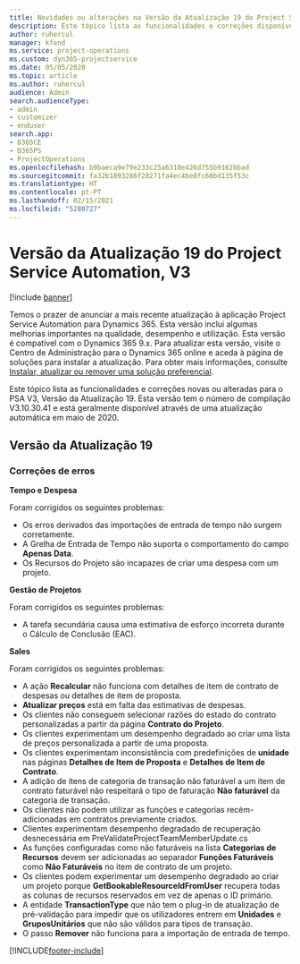 ```yaml
---
title: Novidades ou alterações na Versão da Atualização 19 do Project Service Automation, V3
description: Este tópico lista as funcionalidades e correções disponíveis no Project Service Automation V3, Versão da Atualização 19, V3.
author: ruhercul
manager: kfend
ms.service: project-operations
ms.custom: dyn365-projectservice
ms.date: 05/05/2020
ms.topic: article
ms.author: ruhercul
audience: Admin
search.audienceType:
- admin
- customizer
- enduser
search.app:
- D365CE
- D365PS
- ProjectOperations
ms.openlocfilehash: b9baeca9e79e233c25a6310e426d755b9162bbad
ms.sourcegitcommit: fa32b1893286f20271fa4ec4be8fc68bd135f53c
ms.translationtype: HT
ms.contentlocale: pt-PT
ms.lasthandoff: 02/15/2021
ms.locfileid: "5280727"
---
```

# <a name="project-service-automation-update-release-19-v3"></a>Versão da Atualização 19 do Project Service Automation, V3

[!include [banner](../includes/psa-now-project-operations.md)]

Temos o prazer de anunciar a mais recente atualização à aplicação Project Service Automation para Dynamics 365. Esta versão inclui algumas melhorias importantes na qualidade, desempenho e utilização. Esta versão é compatível com o Dynamics 365 9.x. Para atualizar esta versão, visite o Centro de Administração para o Dynamics 365 online e aceda à página de soluções para instalar a atualização. Para obter mais informações, consulte [Instalar, atualizar ou remover uma solução preferencial](https://docs.microsoft.com/power-platform/admin/install-remove-preferred-solution).

Este tópico lista as funcionalidades e correções novas ou alteradas para o PSA V3, Versão da Atualização 19. Esta versão tem o número de compilação V3.10.30.41 e está geralmente disponível através de uma atualização automática em maio de 2020.

## <a name="update-release-19"></a>Versão da Atualização 19

### <a name="bug-fixes"></a>Correções de erros

**Tempo e Despesa**

Foram corrigidos os seguintes problemas: 

- Os erros derivados das importações de entrada de tempo não surgem corretamente.
- A Grelha de Entrada de Tempo não suporta o comportamento do campo **Apenas Data**.
- Os Recursos do Projeto são incapazes de criar uma despesa com um projeto.

**Gestão de Projetos**

Foram corrigidos os seguintes problemas: 

-  A tarefa secundária causa uma estimativa de esforço incorreta durante o Cálculo de Conclusão (EAC).

**Sales**

Foram corrigidos os seguintes problemas: 

- A ação **Recalcular** não funciona com detalhes de item de contrato de despesas ou detalhes de item de proposta.
- **Atualizar preços** está em falta das estimativas de despesas.
-  Os clientes não conseguem selecionar razões do estado do contrato personalizadas a partir da página **Contrato do Projeto**.
- Os clientes experimentam um desempenho degradado ao criar uma lista de preços personalizada a partir de uma proposta.
- Os clientes experimentam inconsistência com predefinições de **unidade** nas páginas **Detalhes de Item de Proposta** e **Detalhes de Item de Contrato**.
- A adição de itens de categoria de transação não faturável a um item de contrato faturável não respeitará o tipo de faturação **Não faturável** da categoria de transação.
- Os clientes não podem utilizar as funções e categorias recém-adicionadas em contratos previamente criados.
- Clientes experimentam desempenho degradado de recuperação desnecessária em PreValidateProjectTeamMemberUpdate.cs
- As funções configuradas como não faturáveis na lista **Categorias de Recursos** devem ser adicionadas ao separador **Funções Faturáveis** como **Não Faturáveis** no item de contrato de um projeto.
- Os clientes podem experimentar um desempenho degradado ao criar um projeto porque **GetBookableResourceIdFromUser** recupera todas as colunas de recursos reservados em vez de apenas o ID primário.
- A entidade **TransactionType** que não tem o plug-in de atualização de pré-validação para impedir que os utilizadores entrem em **Unidades** e **GruposUnitários** que não são válidos para tipos de transação.
- O passo **Remover** não funciona para a importação de entrada de tempo.


[!INCLUDE[footer-include](../includes/footer-banner.md)]